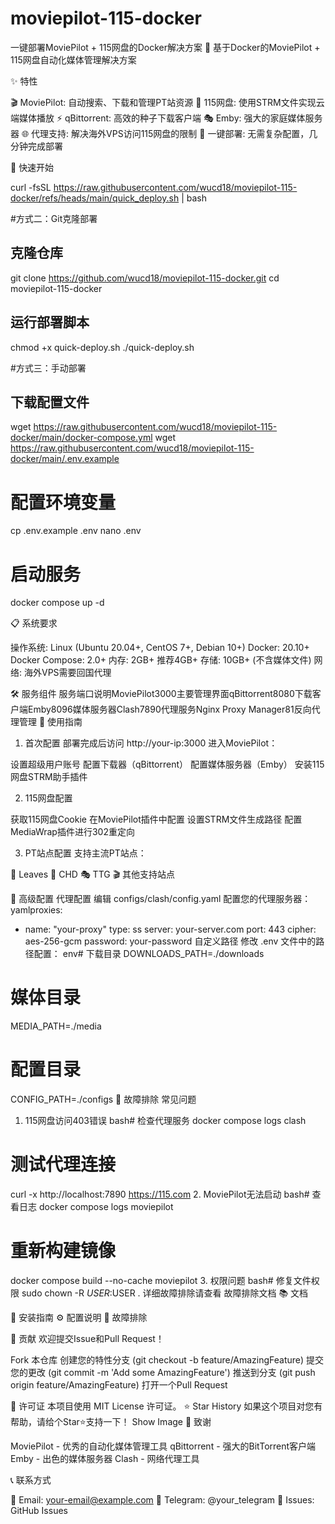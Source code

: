 # moviepilot-115-docker
一键部署MoviePilot + 115网盘的Docker解决方案
🚀 基于Docker的MoviePilot + 115网盘自动化媒体管理解决方案

✨ 特性

🎬 MoviePilot: 自动搜索、下载和管理PT站资源
📁 115网盘: 使用STRM文件实现云端媒体播放
⚡ qBittorrent: 高效的种子下载客户端
🎭 Emby: 强大的家庭媒体服务器
🌐 代理支持: 解决海外VPS访问115网盘的限制
🔧 一键部署: 无需复杂配置，几分钟完成部署

🚀 快速开始

curl -fsSL https://raw.githubusercontent.com/wucd18/moviepilot-115-docker/refs/heads/main/quick_deploy.sh | bash

#方式二：Git克隆部署
## 克隆仓库
git clone https://github.com/wucd18/moviepilot-115-docker.git
cd moviepilot-115-docker

## 运行部署脚本
chmod +x quick-deploy.sh
./quick-deploy.sh

#方式三：手动部署
## 下载配置文件
wget https://raw.githubusercontent.com/wucd18/moviepilot-115-docker/main/docker-compose.yml
wget https://raw.githubusercontent.com/wucd18/moviepilot-115-docker/main/.env.example

# 配置环境变量
cp .env.example .env
nano .env

# 启动服务
docker compose up -d

📋 系统要求

操作系统: Linux (Ubuntu 20.04+, CentOS 7+, Debian 10+)
Docker: 20.10+
Docker Compose: 2.0+
内存: 2GB+ 推荐4GB+
存储: 10GB+ (不含媒体文件)
网络: 海外VPS需要回国代理

🛠️ 服务组件
服务端口说明MoviePilot3000主要管理界面qBittorrent8080下载客户端Emby8096媒体服务器Clash7890代理服务Nginx Proxy Manager81反向代理管理
📖 使用指南
1. 首次配置
部署完成后访问 http://your-ip:3000 进入MoviePilot：

设置超级用户账号
配置下载器（qBittorrent）
配置媒体服务器（Emby）
安装115网盘STRM助手插件

2. 115网盘配置

获取115网盘Cookie
在MoviePilot插件中配置
设置STRM文件生成路径
配置MediaWrap插件进行302重定向

3. PT站点配置
支持主流PT站点：

🍃 Leaves
🌸 CHD
🎭 TTG
🎬 其他支持站点

🔧 高级配置
代理配置
编辑 configs/clash/config.yaml 配置您的代理服务器：
yamlproxies:
  - name: "your-proxy"
    type: ss
    server: your-server.com
    port: 443
    cipher: aes-256-gcm
    password: your-password
自定义路径
修改 .env 文件中的路径配置：
env# 下载目录
DOWNLOADS_PATH=./downloads

# 媒体目录
MEDIA_PATH=./media

# 配置目录
CONFIG_PATH=./configs
🐛 故障排除
常见问题
1. 115网盘访问403错误
bash# 检查代理服务
docker compose logs clash

# 测试代理连接
curl -x http://localhost:7890 https://115.com
2. MoviePilot无法启动
bash# 查看日志
docker compose logs moviepilot

# 重新构建镜像
docker compose build --no-cache moviepilot
3. 权限问题
bash# 修复文件权限
sudo chown -R $USER:$USER .
详细故障排除请查看 故障排除文档
📚 文档

📖 安装指南
⚙️ 配置说明
🔧 故障排除

🤝 贡献
欢迎提交Issue和Pull Request！

Fork 本仓库
创建您的特性分支 (git checkout -b feature/AmazingFeature)
提交您的更改 (git commit -m 'Add some AmazingFeature')
推送到分支 (git push origin feature/AmazingFeature)
打开一个Pull Request

📄 许可证
本项目使用 MIT License 许可证。
⭐ Star History
如果这个项目对您有帮助，请给个Star⭐️支持一下！
Show Image
🙏 致谢

MoviePilot - 优秀的自动化媒体管理工具
qBittorrent - 强大的BitTorrent客户端
Emby - 出色的媒体服务器
Clash - 网络代理工具

📞 联系方式

📧 Email: your-email@example.com
💬 Telegram: @your_telegram
🐛 Issues: GitHub Issues
